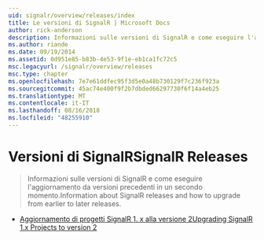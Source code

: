 ```yaml
---
uid: signalr/overview/releases/index
title: Le versioni di SignalR | Microsoft Docs
author: rick-anderson
description: Informazioni sulle versioni di SignalR e come eseguire l'aggiornamento da versioni precedenti in un secondo momento.
ms.author: riande
ms.date: 09/19/2014
ms.assetid: 0d951e85-b83b-4e53-9f1e-eb1ca1fc72c5
msc.legacyurl: /signalr/overview/releases
msc.type: chapter
ms.openlocfilehash: 7e7e61ddfec95f3d5e0a48b730129f7c236f923a
ms.sourcegitcommit: 45ac74e400f9f2b7dbded66297730f6f14a4eb25
ms.translationtype: MT
ms.contentlocale: it-IT
ms.lasthandoff: 08/16/2018
ms.locfileid: "48255910"
---
```

<a name="signalr-releases"></a><span data-ttu-id="29e32-103">Versioni di SignalR</span><span class="sxs-lookup"><span data-stu-id="29e32-103">SignalR Releases</span></span>
====================
> <span data-ttu-id="29e32-104">Informazioni sulle versioni di SignalR e come eseguire l'aggiornamento da versioni precedenti in un secondo momento.</span><span class="sxs-lookup"><span data-stu-id="29e32-104">Information about SignalR releases and how to upgrade from earlier to later releases.</span></span>


- [<span data-ttu-id="29e32-105">Aggiornamento di progetti SignalR 1. x alla versione 2</span><span class="sxs-lookup"><span data-stu-id="29e32-105">Upgrading SignalR 1.x Projects to version 2</span></span>](upgrading-signalr-1x-projects-to-20.md)
